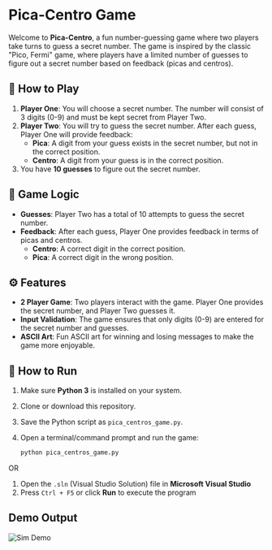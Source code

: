 # Pica-Centro Game

Welcome to **Pica-Centro**, a fun number-guessing game where two players take turns to guess a secret number. The game is inspired by the classic "Pico, Fermi" game, where players have a limited number of guesses to figure out a secret number based on feedback (picas and centros).

## 📜 How to Play

1. **Player One**: You will choose a secret number. The number will consist of 3 digits (0-9) and must be kept secret from Player Two.
2. **Player Two**: You will try to guess the secret number. After each guess, Player One will provide feedback:
    - **Pica**: A digit from your guess exists in the secret number, but not in the correct position.
    - **Centro**: A digit from your guess is in the correct position.
3. You have **10 guesses** to figure out the secret number.

## 🧠 Game Logic

- **Guesses**: Player Two has a total of 10 attempts to guess the secret number.
- **Feedback**: After each guess, Player One provides feedback in terms of picas and centros.
  - **Centro**: A correct digit in the correct position.
  - **Pica**: A correct digit in the wrong position.

## ⚙️ Features

- **2 Player Game**: Two players interact with the game. Player One provides the secret number, and Player Two guesses it.
- **Input Validation**: The game ensures that only digits (0-9) are entered for the secret number and guesses.
- **ASCII Art**: Fun ASCII art for winning and losing messages to make the game more enjoyable.

## 📖 How to Run

1. Make sure **Python 3** is installed on your system.
2. Clone or download this repository.
3. Save the Python script as `pica_centros_game.py`.
4. Open a terminal/command prompt and run the game:

   ```bash
   python pica_centros_game.py

OR 
1. Open the `.sln` (Visual Studio Solution) file in **Microsoft Visual Studio**
2. Press `Ctrl + F5` or click **Run** to execute the program

## Demo Output

![Sim Demo](./demo.gif)
